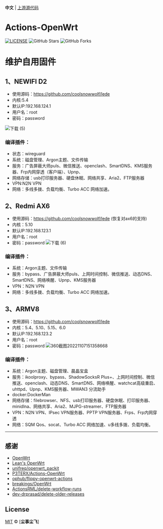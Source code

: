 **中文** | [上游源代码](https://github.com/P3TERX/Actions-OpenWrt)

# Actions-OpenWrt

[![LICENSE](https://img.shields.io/github/license/mashape/apistatus.svg?style=flat-square&label=LICENSE)](https://github.com/fichenx/OpenWrt/blob/main/LICENSE)
![GitHub Stars](https://img.shields.io/github/stars/fichenx/OpenWrt.svg?style=flat-square&label=Stars&logo=github)
![GitHub Forks](https://img.shields.io/github/forks/fichenx/OpenWrt.svg?style=flat-square&label=Forks&logo=github)



# 维护自用固件
## 1、NEWIFI D2
- 使用源码：https://github.com/coolsnowwolf/lede
- 内核:5.4
- 默认IP:192.168.124.1
- 用户名：root
- 密码：password

![下载 (5)](https://user-images.githubusercontent.com/86181542/159106441-fdd3c90c-abd0-4f0c-8d5f-ddaa40819dab.png)
### 编译插件：
- 状态：wireguard
- 系统：磁盘管理、Argon主题、文件传输
- 服务：广告屏蔽大师puls、微信推送、openclash、SmartDNS、KMS服务器、Frp内网穿透（客户端）、Upnp、
- 网络存储：usb打印服务器、硬盘休眠、网络共享、Aria2、FTP服务器
- VPN:N2N VPN
- 网络：多线多拨、负载均衡、Turbo ACC 网络加速。

## 2、Redmi AX6
- 使用源码：https://github.com/coolsnowwolf/lede (恢复对ax6的支持)
- 内核：5.10
- 默认IP:192.168.123.1
- 用户名：root
- 密码：password
![下载 (6)](https://user-images.githubusercontent.com/86181542/159106907-30052d04-b1d1-4975-aa02-ebb699e3cf8d.png)

### 编译插件：
- 系统：Argon主题、文件传输
- 服务：bypass、广告屏蔽大师puls、上网时间控制、微信推送、动态DNS、SmartDNS、网络唤醒、Upnp、KMS服务器
- VPN：N2N VPN
- 网络：多线多拨、负载均衡、Turbo ACC 网络加速。


## 3、ARMV8
- 使用源码：https://github.com/coolsnowwolf/lede 
- 内核：5.4、5.10、5.15、6.0
- 默认IP:192.168.123.2
- 用户名：root
- 密码：password
![360截图20221107151358668](https://user-images.githubusercontent.com/86181542/200247548-8fda7d73-a986-4fde-98d4-b12c1f5c3edc.jpg)


### 编译插件：
- 系统：Argon主题、磁盘管理、晨晶宝盒
- 服务：ikoolproxy、bypass、ShadowSocksR Plus+、上网时间控制、微信推送、openclash、动态DNS、SmartDNS、网络唤醒、watchcat高级重启、uhttpd、Upnp、KMS服务器、MWAN3 分流助手
- docker:DockerMan
- 网络存储：filebrowser、NFS、usb打印服务器、硬盘休眠、打印服务器、minidlna、网络共享、Aria2、MJPG-streamer、FTP服务器
- VPN：N2N VPN、IPsec VPN服务器、PPTP VPN服务器、Frps、Frp内网穿透
- 网络：SQM Qos、socat、Turbo ACC 网络加速、u多线多拨、负载均衡。


---------------------------

## 感谢

- [OpenWrt](https://github.com/openwrt/openwrt)
- [Lean's OpenWrt](https://github.com/coolsnowwolf/lede)
- [unifreq/openwrt_packit](https://github.com/unifreq/openwrt_packit)
- [P3TERX/Actions-OpenWrt](https://github.com/P3TERX/Actions-OpenWrt)
- [ophub/flippy-openwrt-actions](https://github.com/ophub/flippy-openwrt-actions)
- [breakings/OpenWrt](https://github.com/breakings/OpenWrt)
- [ActionsRML/delete-workflow-runs](https://github.com/ActionsRML/delete-workflow-runs)
- [dev-drprasad/delete-older-releases](https://github.com/dev-drprasad/delete-older-releases)

## License

[MIT](https://github.com/fichenx/OpenWrt/blob/main/LICENSE) © [**尘事尘飞**]
